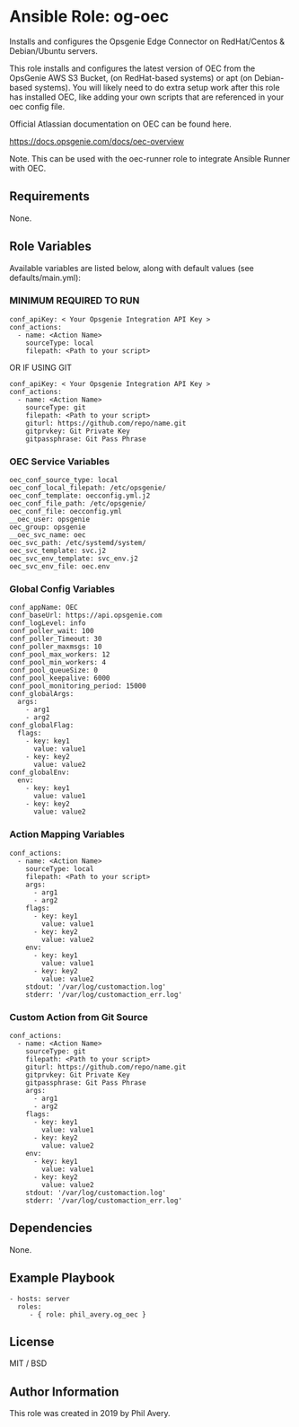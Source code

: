 Ansible Role: og-oec
=========

Installs and configures the Opsgenie Edge Connector on RedHat/Centos & Debian/Ubuntu servers.

This role installs and configures the latest version of OEC from the OpsGenie AWS S3 Bucket, (on RedHat-based systems) or apt (on Debian-based systems). You will likely need to do extra setup work after this role has installed OEC, like adding your own scripts that are referenced in your oec config file.

Official Atlassian documentation on OEC can be found here.

https://docs.opsgenie.com/docs/oec-overview

Note.
This can be used with the oec-runner role to integrate Ansible Runner with OEC.

Requirements
------------

None.

Role Variables
--------------
Available variables are listed below, along with default values (see defaults/main.yml):

### MINIMUM REQUIRED TO RUN ###
```
conf_apiKey: < Your Opsgenie Integration API Key > 
conf_actions:
  - name: <Action Name>
    sourceType: local
    filepath: <Path to your script>
```
OR IF USING GIT
```
conf_apiKey: < Your Opsgenie Integration API Key > 
conf_actions:
  - name: <Action Name>
    sourceType: git
    filepath: <Path to your script>
    giturl: https://github.com/repo/name.git
    gitprvkey: Git Private Key
    gitpassphrase: Git Pass Phrase
```    
### OEC Service Variables ###
```
oec_conf_source_type: local
oec_conf_local_filepath: /etc/opsgenie/
oec_conf_template: oecconfig.yml.j2
oec_conf_file_path: /etc/opsgenie/
oec_conf_file: oecconfig.yml
__oec_user: opsgenie
oec_group: opsgenie
__oec_svc_name: oec
oec_svc_path: /etc/systemd/system/
oec_svc_template: svc.j2
oec_svc_env_template: svc_env.j2
oec_svc_env_file: oec.env
```
### Global Config Variables ###
```
conf_appName: OEC
conf_baseUrl: https://api.opsgenie.com
conf_logLevel: info
conf_poller_wait: 100
conf_poller_Timeout: 30
conf_poller_maxmsgs: 10
conf_pool_max_workers: 12
conf_pool_min_workers: 4
conf_pool_queueSize: 0
conf_pool_keepalive: 6000
conf_pool_monitoring_period: 15000
conf_globalArgs:
  args:
    - arg1
    - arg2
conf_globalFlag:
  flags:
    - key: key1
      value: value1
    - key: key2
      value: value2
conf_globalEnv:
  env:
    - key: key1
      value: value1
    - key: key2
      value: value2
```
### Action Mapping Variables ###
```
conf_actions:
  - name: <Action Name>
    sourceType: local
    filepath: <Path to your script>
    args:
      - arg1
      - arg2
    flags:
      - key: key1
        value: value1
      - key: key2
        value: value2
    env:
      - key: key1
        value: value1
      - key: key2
        value: value2
    stdout: '/var/log/customaction.log'
    stderr: '/var/log/customaction_err.log'
```    
### Custom Action from Git Source ###
```
conf_actions:
  - name: <Action Name>
    sourceType: git
    filepath: <Path to your script>
    giturl: https://github.com/repo/name.git
    gitprvkey: Git Private Key
    gitpassphrase: Git Pass Phrase
    args:
      - arg1 
      - arg2
    flags:
      - key: key1
        value: value1
      - key: key2
        value: value2
    env:
      - key: key1
        value: value1
      - key: key2
        value: value2
    stdout: '/var/log/customaction.log'
    stderr: '/var/log/customaction_err.log'
```    
Dependencies
------------

None.

Example Playbook
----------------

    - hosts: server
      roles:
         - { role: phil_avery.og_oec }


License
-------

MIT / BSD

Author Information
------------------

This role was created in 2019 by Phil Avery.
